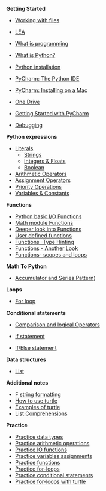 **Getting Started**

- [Working with files](Notes/Getting_Started/FileManipulation.md)

- [LEA](/Notes/Getting_Started/LEA.md)

- [What is programming](Notes/Getting_StartedWhatIsProgramming)

- [What is Python?](Notes/Getting_Started/Introduction_to_Python)

- [Python installation](Notes/Getting_Started/Python_Installation)

- [PyCharm: The Python IDE](Notes/Getting_Started/PyCharm_IDE_installation)

- [PyCharm: Installing on a Mac](Notes/Getting_Started/Installing_Pycharm_on_Mac.md)

- [One Drive](Notes/Getting_Started/one_drive.md)

- [Getting Started with PyCharm](Notes/Getting_Started/create_new_project)


- [Debugging](Notes/Getting_Started/debugging)



**Python expressions**

- [Literals](Notes/01_Expressions_Literals)
  - [Strings](Notes/01_Expressions_Literals_Strings)
  - [Integers & Floats](Notes/01_Expressions_Literals_Integers_Floats)
  - [Boolean](Notes/01_Expressions_Literals_Boolean)
- [Arithmetic Operators](Notes/01_Expressions_Operators)
- [Assignment Operators](Notes/01_Expressions_Operators_Assignment)
- [Priority Operations](Notes/01_Expressions_Priority_Operators)
- [Variables & Constants](Notes/01_Expressions_Variables_Constants)

**Functions**

- [Python basic I/O Functions](Notes/01_Expressions_functions_print_input)
- [Math module Functions](Notes/01_Expressions_Functions_math_module)
- [Deeper look into Functions](Notes/01_Expressions_Functions)
- [User defined functions](Notes/01_Expressions_Functions_user_defined)
- [Functions -Type Hinting](Notes/01_Expressions_Functions_Type_Hint)
- [Functions - Another Look](https://john-abbott-college.github.io/SN1-Notes/Notes/01_Expressions_Functions_Cartoon.pdf)
- [Functions- scopes and loops](Notes/01_Functions_and_scopes)

**Math To Python**

- [Accumulator and Series Pattern](https://john-abbott-college.github.io/SN1-Notes/Notes/04_accumulator_pattern.pdf))

**Loops** 

- [For loop](Notes/04_for_loop)

**Conditional statements**

- [Comparison and logical Operators](Notes/01_Expressions_Operators_Logical)

- [If statement](Notes/03_Conditions_if)

- [If/Else statement](./Notes/03_Conditions_if-else)

**Data structures**
- [List](Notes/02_list)

**Additional notes**

- [F string formatting](Notes/01_Expressions_Literals_f_strings)
- [How to use turtle](Notes/01_Turtle_Graphics)
- [Examples of turtle](Notes/01_Draw_a_simple_house)
- [List Comprehensions](Notes/04_for_loop_list_comprehension)


**Practice**

- [Practice data types](Practice_questions/01_Practice_DataTypes)
- [Practice arithmetic operations](Practice_questions/02_Practice_Arithmetics)
- [Practice IO functions](Practice_questions/03_Practice_IO)
- [Practice variables assignments](Practice_questions/04_Practice_Variables)
- [Practice functions](Practice_questions/05_Practice_Functions)
- [Practice for-loops](Practice_questions/07_Practice_Loops)
- [Practice conditional statements](Practice_questions/06_Practice_Conditional_statements)
- [Practice for-loops with turtle](Practice_questions/08_Practice_loops_drawing_with_turtle)



<!--

**Coming up next on JAC TV...**


**Week 11**

- [Dictionary](Notes/02_Dictionaries)
- [Tuple](Notes/02_Tuples)

**Week 12**

- [While loop](./Notes/04_while_loop) ? 
- Matplotlib TODO
- Graphs TODO

**Week 13**

- Reading and Writing to a file TODO 
- CSV files TODO 

**Week 14**

- Intro to numpy TODO


**Week 15**

- Algorithm Design & Implementation
- Exam level questions 

**Week 15**

- Review

-->













